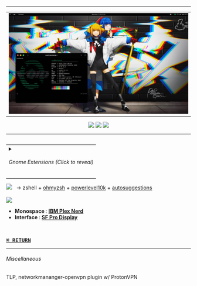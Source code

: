 ** **

<table align="center"><tr><td><img src="/images/2022-08-03-nocturnal.png" width="600"></td></tr></table>

<div align="center">
<a href="https://www.pling.com/p/1661959"><img src="https://img.shields.io/static/v1?label=GTK&message=Colloid&color=222222&labelColor=7F2B7B&style=for-the-badge&logo=gtk&logoColor=white"></a>
<a href="https://www.pling.com/p/1405756"><img src="https://img.shields.io/static/v1?label=ICONS&message=WhiteSur&color=222222&labelColor=7F2B7B&style=for-the-badge&logo=gtk&logoColor=white"></a>
<a href="https://www.pling.com/p/1690782"><img src="https://img.shields.io/static/v1?label=CURSORS&message=Phinger&color=222222&labelColor=7F2B7B&style=for-the-badge&logo=gtk&logoColor=white"></a>
</div>

** **

<table align="right">
  <tr>
  <td>
  <details>
    <summary><h6>Gnome Extensions<i> (Click to reveal)</i></h6></summary>
  <ul>
    <li><a href="https://extensions.gnome.org/extension/615/appindicator-support/">Appindicator support</a></li>
    <li><a href="https://extensions.gnome.org/extension/3499/application-volume-mixer/">Application Volume Mixer</a></li>
    <li><a href="https://extensions.gnome.org/extension/3628/arcmenu/">ArcMenu</a></li>
    <li><a href="https://extensions.gnome.org/extension/3843/just-perfection/">Just Perfection</a></li>
    <li><a href="https://extensions.gnome.org/extension/4693/rounded-system-menu-buttons/">Rounded System Menu Buttons</a></li>
    <li><a href="https://extensions.gnome.org/extension/906/sound-output-device-chooser/">Sound Input & Output Device Chooser</a></li>
    <li><a href="https://extensions.gnome.org/extension/4798/thinkpad-battery-threshold/">Thinkpad Battery Threshold</a></li>
    <li><a href="https://extensions.gnome.org/extension/19/user-themes/">User Themes</a></li>
    <li><a href="https://extensions.gnome.org/extension/3952/workspace-indicator/">Workspace indicator</a></li>
    <li><a href="https://extensions.gnome.org/extension/7/removable-drive-menu/">Removable Drive Menu</a></li>
    <li><a href="https://extensions.gnome.org/extension/2741/remove-alttab-delay-v2/">Remove Alt+Tab Delay</a></li>
    <li><a href="https://extensions.gnome.org/extension/4135/espresso/">Espresso</a></li>
    <li><a href="https://extensions.gnome.org/extension/3193/blur-my-shell/">Blur My Shell</a></li>
    <br></br>
  </ul>
  </details>
  </td>
  </tr>
</table>

<div><img src="https://img.shields.io/static/v1?label=&message=shell&color=222222&labelColor=179C7D&style=flat-square&logo=powershell&logoColor=white" height="24"> &nbsp; → zshell + <a href="https://ohmyz.sh/">ohmyzsh</a> + <a href="https://github.com/romkatv/powerlevel10k">powerlevel10k</a> + <a href="https://github.com/zsh-users/zsh-autosuggestions">autosuggestions</a></div>

<img src="https://img.shields.io/static/v1?label=&message=fonts&color=222222&labelColor=179C7D&style=flat-square&logo=adobefonts&logoColor=white" height="24" align="center"> &nbsp; 
<ul>
  <li><b>Monospace </b>: <a href="https://www.nerdfonts.com/font-downloads"><b>IBM Plex Nerd</b></a></li>
  <li><b>Interface </b>: <a href="https://www.cufonfonts.com/font/sf-pro-display"><b>SF Pro Display</b></a></li>
</ul>

</br>

<a href="https://github.com/czarhex/dotfiles#readme"><kbd><b>⌘ RETURN</b></kbd></a>
** **

<h6>Miscellaneous</h6>
TLP, networkmananger-openvpn plugin w/ ProtonVPN
